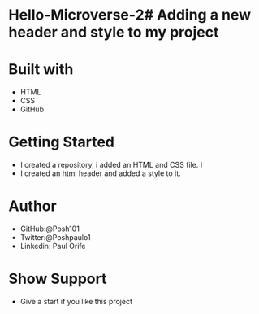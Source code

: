 # Hello-Microverse-2# Adding a new header and style to my project

# Built with
- HTML
- CSS
- GitHub
# Getting Started
- I created a repository, i added an HTML and CSS file. I
- I created an html header and added a style to it.

# Author
- GitHub:@Posh101
- Twitter:@Poshpaulo1
- Linkedin: Paul Orife

# Show Support
- Give a start if you like this project



